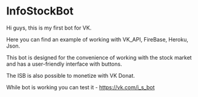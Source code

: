 # InfoStockBot

Hi guys, this is my first bot for VK. 



Here you can find an example of working with VK_API, FireBase, Heroku, Json. 



This bot is designed for the convenience of working with the stock market and has a user-friendly interface with buttons. 



The ISB is also possible to monetize with VK Donat.


While bot is working you can test it - https://vk.com/i_s_bot
